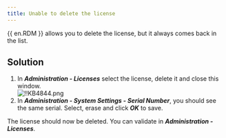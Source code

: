 ```yaml
---
title: Unable to delete the license
---
```

{{ en.RDM }} allows you to delete the license, but it always comes back in the list.
## Solution
1. In ***Administration - Licenses*** select the license, delete it and close this window.  
![!!KB4844.png](https://webdevolutions.azureedge.net/docs/en/kb/KB4844.png)
1. In ***Administration - System Settings - Serial Number***, you should see the same serial. Select, erase and click ***OK*** to save.  

The license should now be deleted. You can validate in ***Administration - Licenses***.

